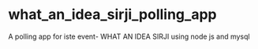 # what_an_idea_sirji_polling_app
A polling app for iste event- WHAT AN IDEA SIRJI using node js and mysql
